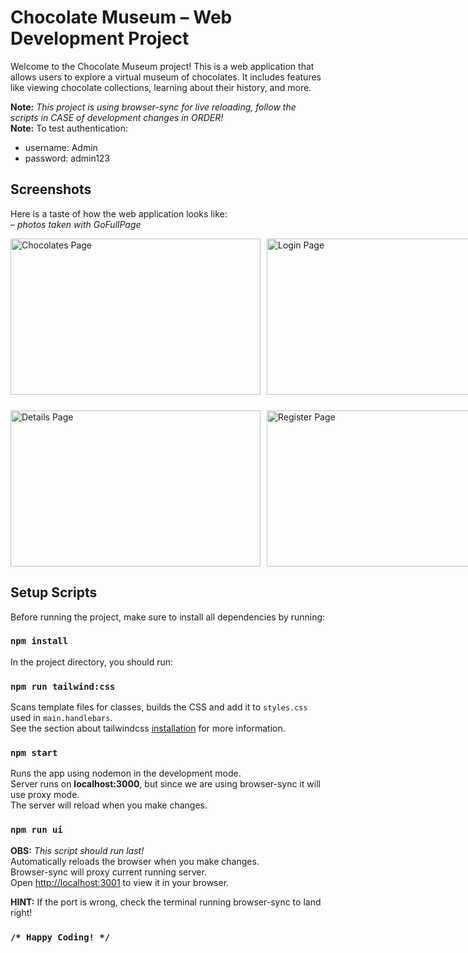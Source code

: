 # Chocolate Museum – Web Development Project

Welcome to the Chocolate Museum project! This is a web application that allows users to explore a virtual museum of chocolates. It includes features like viewing chocolate collections, learning about their history, and more.

**Note:** *This project is using browser-sync for live reloading, follow the scripts in CASE of development changes in ORDER!* \
**Note:** To test authentication:

- username: Admin
- password: admin123

## Screenshots
Here is a taste of how the web application looks like: \
– _photos taken with GoFullPage_

<div style="display: flex; flex-direction: row; gap: 10px;">
  <div style="display: flex; flex-direction: column; gap: 25px;">
    <img src="https://github.com/user-attachments/assets/8b43681f-b600-4c87-9e3a-c453aeabd3e9" alt="Chocolates Page" width="400" height="250"/>
    <img src="https://github.com/user-attachments/assets/36597185-e7aa-4a53-8a94-c851486874f8" alt="Details Page" width="400" height="250"/>
  </div>
  <div style="display: flex; flex-direction: column; gap: 25px;">
    <img src="https://github.com/user-attachments/assets/3520b05b-3b8a-463b-81f4-31528dbc9911" alt="Login Page" width="400" height="250"/>
    <img src="https://github.com/user-attachments/assets/15fe29ba-97ec-4e5a-bdbf-d16a6937fdf6" alt="Register Page" width="400" height="250"/>
  </div>
  <div style="display: flex; flex-direction: column; gap: 25px;">
    <img src="https://github.com/user-attachments/assets/de523866-81f2-47d6-b446-1c460cfda6ea" alt="Contact Page" width="400" height="250"/>
    <img src="https://github.com/user-attachments/assets/c71d8d1b-2776-4a19-b84b-b8acf81fc182" alt="Users Page" width="400" height="250"/>
  </div>
</div>


## Setup Scripts


Before running the project, make sure to install all dependencies by running:
### `npm install`

In the project directory, you should run:

### `npm run tailwind:css`

Scans template files for classes, builds the CSS and add it to `styles.css` used in `main.handlebars`. \
See the section about tailwindcss [installation](https://tailwindcss.com/docs/installation) for more information.

### `npm start`

Runs the app using nodemon in the development mode. \
Server runs on **localhost:3000**, but since we are using browser-sync it will use proxy mode. \
The server will reload when you make changes.

### `npm run ui`

**OBS:** *This script should run last!* \
Automatically reloads the browser when you make changes. \
Browser-sync will proxy current running server. \
Open [http://localhost:3001](http://localhost:3001) to view it in your browser.

**HINT:** If the port is wrong, check the terminal running browser-sync to land right! 

### `/* Happy Coding! */`
